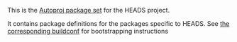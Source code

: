 This is the [Autoproj package set](http://rock-robotics.org/documentation/autoproj) for 
the HEADS project.

It contains package definitions for the packages specific to HEADS. See [the
corresponding buildconf](https://github.com/thirteenltda/repsol.heads-buildconf)
for bootstrapping instructions
